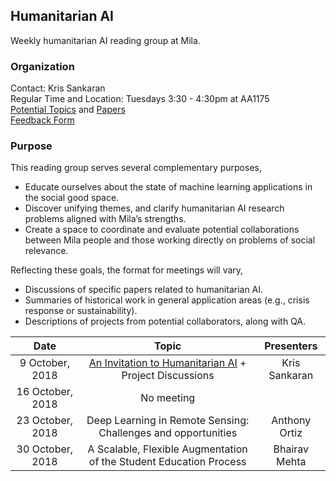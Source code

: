 ## Humanitarian AI

Weekly humanitarian AI reading group at Mila.

### Organization
Contact: Kris Sankaran  
Regular Time and Location: Tuesdays 3:30 - 4:30pm at AA1175  
[Potential Topics](https://docs.google.com/document/d/17zkL8ql4JcM8knAEJfRtmgtUCiv-7PyYaZlMTkkvkYM/edit) and [Papers](https://docs.google.com/spreadsheets/u/1/d/1J012R_UeZnJPbADdc_8iXmoLsDXv_-vGQOOo8yWBZKM/edit)  
[Feedback Form](https://docs.google.com/forms/d/1FRMYoAEy4VozPfgRpZqIcgjfrkKZKiGoIQ5bBNBgZS0/edit)

### Purpose

This reading group serves several complementary purposes,
* Educate ourselves about the state of machine learning applications in the social good space.
* Discover unifying themes, and clarify humanitarian AI research problems aligned with Mila’s strengths.
* Create a space to coordinate and evaluate potential collaborations between Mila people and those working directly on problems of social relevance.


Reflecting these goals, the format for meetings will vary,
 * Discussions of specific papers related to humanitarian AI.
 * Summaries of historical work in general application areas (e.g., crisis response or sustainability).
 * Descriptions of projects from potential collaborators, along with QA.

|       Date       | Topic | Presenters | 
|:--------------------:|:---------------------------------:|:----------:|
| 9 October, 2018 |	[An Invitation to Humanitarian AI](https://docs.google.com/presentation/d/1UZAdWj_KL3OL01JwUaTQWg_7mzg0VNu-5y6dCg_mf2k/edit#slide=id.g43b6d344ca_0_125) + Project Discussions | Kris Sankaran |
| 16 October, 2018 |	No meeting  |  |
| 23 October, 2018 | Deep Learning in Remote Sensing: Challenges and opportunities | Anthony Ortiz |
| 30 October, 2018 | A Scalable, Flexible Augmentation of the Student Education Process | Bhairav Mehta |
